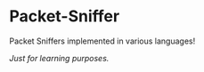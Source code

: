 Packet-Sniffer
==============

Packet Sniffers implemented in various languages!

*Just for learning purposes.*
